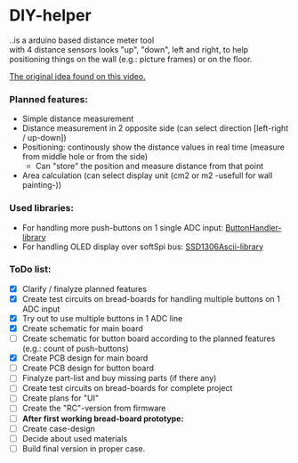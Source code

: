 # DIY-helper
..is a arduino based distance meter tool <br> with 4 distance sensors looks "up", "down", left and right, to help positioning things on the wall (e.g.: picture frames) or on the floor.

[The original idea found on this video.](https://youtu.be/QvjQSEvRNkw)

### Planned features:

 - Simple distance measurement
 - Distance measurement in 2 opposite side (can select direction [left-right / up-down])
 - Positioning: continously show the distance values in real time (measure from middle hole or from the side)
    - Can "store" the position and measure distance from that point
 - Area calculation (can select display unit (cm2 or m2 -usefull for wall painting-))

### Used libraries:
 - For handling more push-buttons on 1 single ADC input: [ButtonHandler-library](https://bbkbarbar.github.io/Arduino-ButtonHandler-library/)
 - For handling OLED display over softSpi bus: [SSD1306Ascii-library](https://github.com/bbkbarbar/Arduino-SSD1306Ascii)

### ToDo list:
- [x] Clarify / finalyze planned features
- [x] Create test circuits on bread-boards for handling multiple buttons on 1 ADC input
- [x] Try out to use multiple buttons in 1 ADC line
- [x] Create schematic for main board
- [ ] Create schematic for button board according to the planned features (e.g.: count of push-buttons)
- [x] Create PCB design for main board
- [ ] Create PCB design for button board
- [ ] Finalyze part-list and buy missing parts (if there any)
- [ ] Create test circuits on bread-boards for complete project
- [ ] Create plans for "UI"
- [ ] Create the "RC"-version from firmware
- [ ] <b>After first working bread-board prototype:</b>
- [ ] Create case-design
- [ ] Decide about used materials
- [ ] Build final version in proper case.
